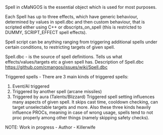 Spell in cMaNGOS is the essential object which is used for most purposes.

Each Spell has up to three effects, which have generic behaviour, determined by values in spell.dbc and then custom behaviour, that is scripted either using C++ or dbscripts_on_spell (this is restricted to DUMMY, SCRIPT_EFFECT spell effects).

Spell script can be anything ranging from triggering additional spells under certain conditions, to restricting targets of given spell.

Spell.dbc - is the source of spell definitions. Tells us what effects/values/targets etc a given spell has.
Description of Spell.dbc https://github.com/cmangos/issues/wiki/Spell.dbc

Triggered spells - There are 3 main kinds of triggered spells:
1. Event/AI triggered
2. Triggered by another spell (arcane missiles)
3. Triggered by aura (Talents/Blizzard)
Triggered spell setting influences many aspects of given spell. It skips cast time, cooldown checking, can target unselectable targets and more. Also these three kinds heavily influence PROCs, meaning in case of wrong usage, spells tend to not proc properly among other things (namely skipping safety checks).

NOTE: Work in progress - Author - Killerwife